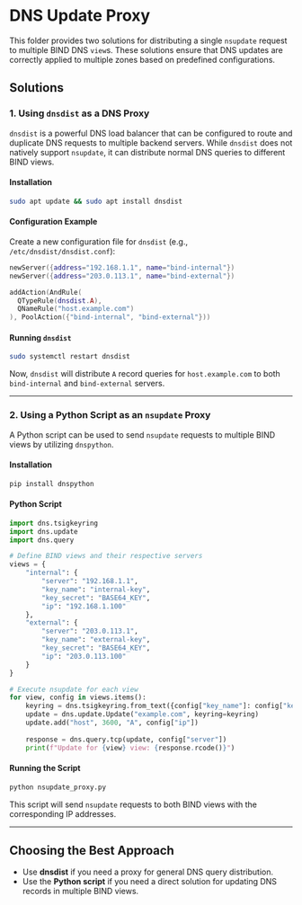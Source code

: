 # DNS Update Proxy

This folder provides two solutions for distributing a single `nsupdate` request to multiple BIND DNS `view`s. These solutions ensure that DNS updates are correctly applied to multiple zones based on predefined configurations.

## Solutions

### 1. Using `dnsdist` as a DNS Proxy

`dnsdist` is a powerful DNS load balancer that can be configured to route and duplicate DNS requests to multiple backend servers. While `dnsdist` does not natively support `nsupdate`, it can distribute normal DNS queries to different BIND views.

#### Installation

```sh
sudo apt update && sudo apt install dnsdist
```

#### Configuration Example

Create a new configuration file for `dnsdist` (e.g., `/etc/dnsdist/dnsdist.conf`):

```lua
newServer({address="192.168.1.1", name="bind-internal"})
newServer({address="203.0.113.1", name="bind-external"})

addAction(AndRule(
  QTypeRule(dnsdist.A),
  QNameRule("host.example.com")
), PoolAction({"bind-internal", "bind-external"}))
```

#### Running `dnsdist`

```sh
sudo systemctl restart dnsdist
```

Now, `dnsdist` will distribute `A` record queries for `host.example.com` to both `bind-internal` and `bind-external` servers.

---

### 2. Using a Python Script as an `nsupdate` Proxy

A Python script can be used to send `nsupdate` requests to multiple BIND views by utilizing `dnspython`.

#### Installation

```sh
pip install dnspython
```

#### Python Script

```python
import dns.tsigkeyring
import dns.update
import dns.query

# Define BIND views and their respective servers
views = {
    "internal": {
        "server": "192.168.1.1",
        "key_name": "internal-key",
        "key_secret": "BASE64_KEY",
        "ip": "192.168.1.100"
    },
    "external": {
        "server": "203.0.113.1",
        "key_name": "external-key",
        "key_secret": "BASE64_KEY",
        "ip": "203.0.113.100"
    }
}

# Execute nsupdate for each view
for view, config in views.items():
    keyring = dns.tsigkeyring.from_text({config["key_name"]: config["key_secret"]})
    update = dns.update.Update("example.com", keyring=keyring)
    update.add("host", 3600, "A", config["ip"])
    
    response = dns.query.tcp(update, config["server"])
    print(f"Update for {view} view: {response.rcode()}")
```

#### Running the Script

```sh
python nsupdate_proxy.py
```

This script will send `nsupdate` requests to both BIND views with the corresponding IP addresses.

---

## Choosing the Best Approach
- Use **dnsdist** if you need a proxy for general DNS query distribution.
- Use the **Python script** if you need a direct solution for updating DNS records in multiple BIND views.
